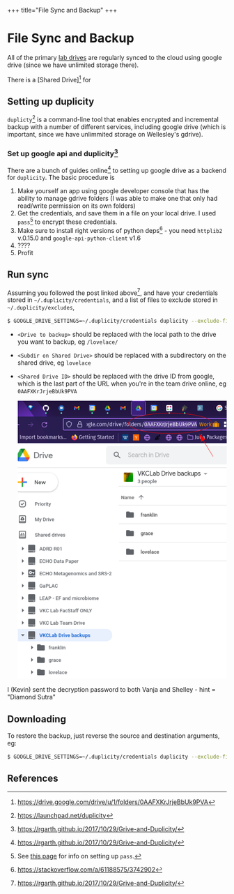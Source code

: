 +++
title="File Sync and Backup"
+++

# File Sync and Backup

All of the primary [lab drives](computers/) are regularly synced to the cloud using google drive
(since we have unlimited storage there).

There is a [Shared Drive][^shareddrive] for
## Setting up duplicity

`duplicty`[^duplicity] is a command-line tool that enables encrypted and incremental backup
with a number of different services, including google drive
(which is important, since we have unlimmited storage on Wellesley's gdrive).

### Set up google api and duplicity[^dupgdrive]

There are a bunch of guides online[^dupgdrive] to setting up google drive
as a backend for `duplicity`.
The basic procedure is

1. Make yourself an app using google developer console that has
   the ability to manage gdrive folders
   (I was able to make one that only had read/write permission on its own folders)
2. Get the credentials, and save them in a file on your local drive.
   I used `pass`[^pass] to encrypt these credentials.
3. Make sure to install right versions of python deps[^pydrive] -
   you need `httplib2` v.0.15.0 and `google-api-python-client` v1.6
4. ????
5. Profit

## Run sync

Assuming you followed the post linked above[^dupgdrive],
and have your credentials stored in `~/.duplicity/credentials`,
and a list of files to exclude stored in `~/.duplicity/excludes`,

```sh
$ GOOGLE_DRIVE_SETTINGS=~/.duplicity/credentials duplicity --exclude-filelist ~/.duplicity/excludes <source directory> "pydrive://developer.gserviceaccount.com/<Subdir on Shared Drive>/?driveID=<Shared Drive ID>"
```

- `<Drive to backup>` should be replaced with the local path to the drive you want to backup,
  eg `/lovelace/`
- `<Subdir on Shared Drive>` should be replaced with a subdirectory on the shared drive,
  eg `lovelace`
- `<Shared Drive ID>` should be replaced with the drive ID from google, which is the last part
  of the URL when you're in the team drive online, eg `0AAFXKrJrjeBbUk9PVA`

  ![Shared Drive ID](/assets/img/gdrive_shared_id.png)

I (Kevin) sent the decryption password to both Vanja and Shelley - hint = "Diamond Sutra"

## Downloading

To restore the backup, just reverse the source and destination arguments, eg:

```sh
$ GOOGLE_DRIVE_SETTINGS=~/.duplicity/credentials duplicity --exclude-filelist ~/.duplicity/excludes "pydrive://developer.gserviceaccount.com/<Subdir on Shared Drive>/?driveID=<Shared Drive ID>" <destination directory> 
```

## References

[^duplicity]: https://launchpad.net/duplicity
[^dupgdrive]: https://rgarth.github.io/2017/10/29/Grive-and-Duplicity/
[^pass]: See [this page](pass/) for info on setting up `pass`.
[^pydrive]: https://stackoverflow.com/a/61188575/3742902
[^shareddrive]: https://drive.google.com/drive/u/1/folders/0AAFXKrJrjeBbUk9PVA